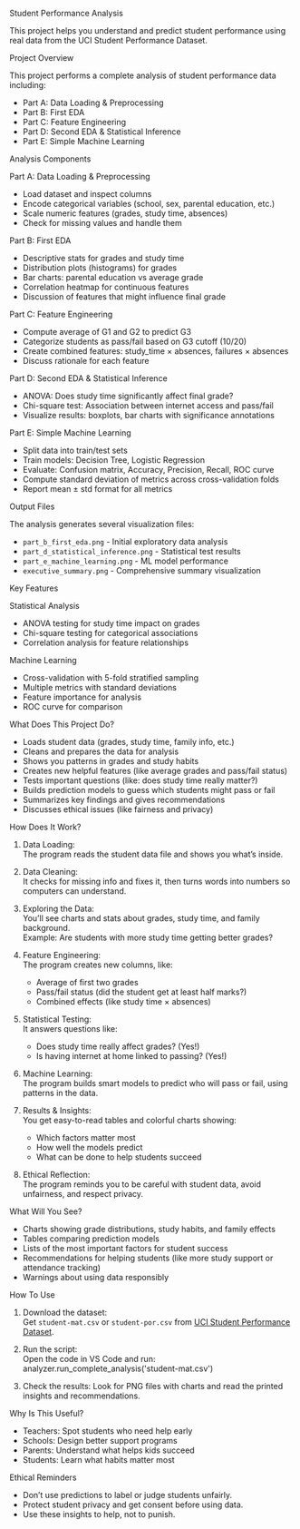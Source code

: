 Student Performance Analysis

This project helps you understand and predict student performance using real data from the UCI Student Performance Dataset. 


Project Overview

This project performs a complete analysis of student performance data including:

- Part A: Data Loading & Preprocessing
- Part B: First EDA  
- Part C: Feature Engineering 
- Part D: Second EDA & Statistical Inference
- Part E: Simple Machine Learning


Analysis Components

Part A: Data Loading & Preprocessing
- Load dataset and inspect columns
- Encode categorical variables (school, sex, parental education, etc.)
- Scale numeric features (grades, study time, absences)
- Check for missing values and handle them

Part B: First EDA
- Descriptive stats for grades and study time
- Distribution plots (histograms) for grades
- Bar charts: parental education vs average grade
- Correlation heatmap for continuous features
- Discussion of features that might influence final grade

Part C: Feature Engineering
- Compute average of G1 and G2 to predict G3
- Categorize students as pass/fail based on G3 cutoff (10/20)
- Create combined features: study_time × absences, failures × absences
- Discuss rationale for each feature

Part D: Second EDA & Statistical Inference
- ANOVA: Does study time significantly affect final grade?
- Chi-square test: Association between internet access and pass/fail
- Visualize results: boxplots, bar charts with significance annotations

Part E: Simple Machine Learning
- Split data into train/test sets
- Train models: Decision Tree, Logistic Regression
- Evaluate: Confusion matrix, Accuracy, Precision, Recall, ROC curve
- Compute standard deviation of metrics across cross-validation folds
- Report mean ± std format for all metrics


Output Files

The analysis generates several visualization files:

- `part_b_first_eda.png` - Initial exploratory data analysis
- `part_d_statistical_inference.png` - Statistical test results
- `part_e_machine_learning.png` - ML model performance
- `executive_summary.png` - Comprehensive summary visualization

Key Features

Statistical Analysis
- ANOVA testing for study time impact on grades
- Chi-square testing for categorical associations
- Correlation analysis for feature relationships

Machine Learning
- Cross-validation with 5-fold stratified sampling
- Multiple metrics with standard deviations
- Feature importance for analysis
- ROC curve for comparison
  
What Does This Project Do?

- Loads student data (grades, study time, family info, etc.)
- Cleans and prepares the data for analysis
- Shows you patterns in grades and study habits
- Creates new helpful features (like average grades and pass/fail status)
- Tests important questions (like: does study time really matter?)
- Builds prediction models to guess which students might pass or fail
- Summarizes key findings and gives recommendations
- Discusses ethical issues (like fairness and privacy)


How Does It Work?

1. Data Loading:  
   The program reads the student data file and shows you what’s inside.

2. Data Cleaning:  
   It checks for missing info and fixes it, then turns words into numbers so computers can understand.

3. Exploring the Data:  
   You’ll see charts and stats about grades, study time, and family background.  
   Example: Are students with more study time getting better grades?

4. Feature Engineering:  
   The program creates new columns, like:
   - Average of first two grades
   - Pass/fail status (did the student get at least half marks?)
   - Combined effects (like study time × absences)

5. Statistical Testing:  
   It answers questions like:
   - Does study time really affect grades? (Yes!)
   - Is having internet at home linked to passing? (Yes!)

6. Machine Learning:  
   The program builds smart models to predict who will pass or fail, using patterns in the data.

7. Results & Insights:  
   You get easy-to-read tables and colorful charts showing:
   - Which factors matter most
   - How well the models predict
   - What can be done to help students succeed

8. Ethical Reflection:  
   The program reminds you to be careful with student data, avoid unfairness, and respect privacy.


What Will You See?

- Charts showing grade distributions, study habits, and family effects
- Tables comparing prediction models
- Lists of the most important factors for student success
- Recommendations for helping students (like more study support or attendance tracking)
- Warnings about using data responsibly


How To Use

1. Download the dataset:  
   Get `student-mat.csv` or `student-por.csv` from [UCI Student Performance Dataset](https://archive.ics.uci.edu/ml/datasets/Student+Performance).

2. Run the script:  
   Open the code in VS Code and run:
   analyzer.run_complete_analysis('student-mat.csv')

3. Check the results:
   Look for PNG files with charts and read the printed insights and recommendations.

Why Is This Useful?

- Teachers: Spot students who need help early
- Schools: Design better support programs
- Parents: Understand what helps kids succeed
- Students: Learn what habits matter most


Ethical Reminders

- Don’t use predictions to label or judge students unfairly.
- Protect student privacy and get consent before using data.
- Use these insights to help, not to punish.

